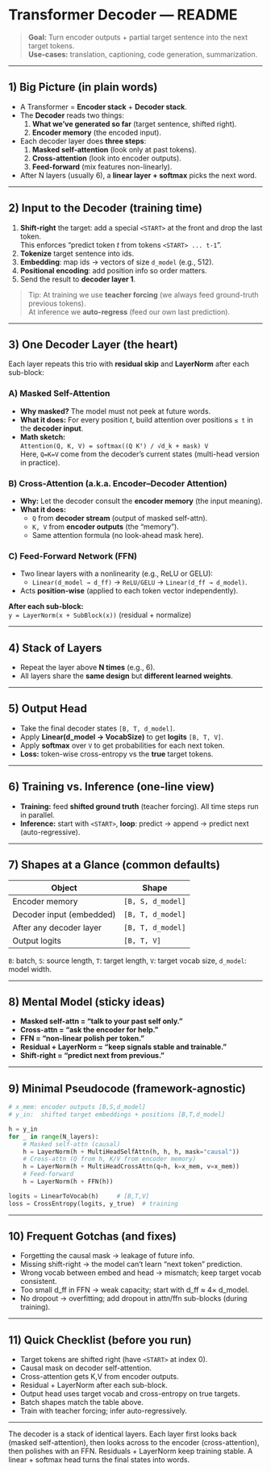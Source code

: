 # Transformer Decoder — README

> **Goal:** Turn encoder outputs + partial target sentence into the next target tokens.  
> **Use-cases:** translation, captioning, code generation, summarization.

---

## 1) Big Picture (in plain words)
- A Transformer = **Encoder stack** + **Decoder stack**.  
- The **Decoder** reads two things:  
  1) **What we’ve generated so far** (target sentence, shifted right).  
  2) **Encoder memory** (the encoded input).  
- Each decoder layer does **three steps**:  
  1) **Masked self-attention** (look only at past tokens).  
  2) **Cross-attention** (look into encoder outputs).  
  3) **Feed-forward** (mix features non-linearly).  
- After N layers (usually 6), a **linear layer + softmax** picks the next word.  

---

## 2) Input to the Decoder (training time)
1. **Shift-right** the target: add a special `<START>` at the front and drop the last token.  
   This enforces “predict token *t* from tokens `<START> ... t-1`”.  
2. **Tokenize** target sentence into ids.  
3. **Embedding**: map ids → vectors of size `d_model` (e.g., 512).  
4. **Positional encoding**: add position info so order matters.  
5. Send the result to **decoder layer 1**.  

> Tip: At training we use **teacher forcing** (we always feed ground-truth previous tokens).  
> At inference we **auto-regress** (feed our own last prediction).  

---

## 3) One Decoder Layer (the heart)
Each layer repeats this trio with **residual skip** and **LayerNorm** after each sub-block:

### A) Masked Self-Attention
- **Why masked?** The model must not peek at future words.  
- **What it does:** For every position *t*, build attention over positions `≤ t` in the **decoder input**.  
- **Math sketch:**  
  `Attention(Q, K, V) = softmax((Q Kᵀ) / √d_k + mask) V`  
  Here, `Q=K=V` come from the decoder’s current states (multi-head version in practice).  

### B) Cross-Attention (a.k.a. Encoder–Decoder Attention)
- **Why:** Let the decoder consult the **encoder memory** (the input meaning).  
- **What it does:**  
  - `Q` from **decoder stream** (output of masked self-attn).  
  - `K, V` from **encoder outputs** (the “memory”).  
  - Same attention formula (no look-ahead mask here).  

### C) Feed-Forward Network (FFN)
- Two linear layers with a nonlinearity (e.g., ReLU or GELU):  
  - `Linear(d_model → d_ff)` → `ReLU/GELU` → `Linear(d_ff → d_model)`.  
- Acts **position-wise** (applied to each token vector independently).  

**After each sub-block:**  
`y = LayerNorm(x + SubBlock(x))`  (residual + normalize)  

---

## 4) Stack of Layers
- Repeat the layer above **N times** (e.g., 6).  
- All layers share the **same design** but **different learned weights**.  

---

## 5) Output Head
- Take the final decoder states `[B, T, d_model]`.  
- Apply **Linear(d_model → VocabSize)** to get **logits** `[B, T, V]`.  
- Apply **softmax** over `V` to get probabilities for each next token.  
- **Loss:** token-wise cross-entropy vs the **true** target tokens.  

---

## 6) Training vs. Inference (one-line view)
- **Training:** feed **shifted ground truth** (teacher forcing). All time steps run in parallel.  
- **Inference:** start with `<START>`, **loop**: predict → append → predict next (auto-regressive).  

---

## 7) Shapes at a Glance (common defaults)

| Object                   | Shape             |
|--------------------------|-------------------|
| Encoder memory           | `[B, S, d_model]` |
| Decoder input (embedded) | `[B, T, d_model]` |
| After any decoder layer  | `[B, T, d_model]` |
| Output logits            | `[B, T, V]`       |

`B`: batch, `S`: source length, `T`: target length, `V`: target vocab size, `d_model`: model width.  

---

## 8) Mental Model (sticky ideas)
- **Masked self-attn = “talk to your past self only.”**  
- **Cross-attn = “ask the encoder for help.”**  
- **FFN = “non-linear polish per token.”**  
- **Residual + LayerNorm = “keep signals stable and trainable.”**  
- **Shift-right = “predict next from previous.”**  

---

## 9) Minimal Pseudocode (framework-agnostic)
```python
# x_mem: encoder outputs [B,S,d_model]
# y_in:  shifted target embeddings + positions [B,T,d_model]

h = y_in
for _ in range(N_layers):
    # Masked self-attn (causal)
    h = LayerNorm(h + MultiHeadSelfAttn(h, h, h, mask="causal"))
    # Cross-attn (Q from h, K/V from encoder memory)
    h = LayerNorm(h + MultiHeadCrossAttn(q=h, k=x_mem, v=x_mem))
    # Feed-forward
    h = LayerNorm(h + FFN(h))

logits = LinearToVocab(h)     # [B,T,V]
loss = CrossEntropy(logits, y_true)  # training
```

---

## 10) Frequent Gotchas (and fixes)
- Forgetting the causal mask → leakage of future info.  
- Missing shift-right → the model can’t learn “next token” prediction.  
- Wrong vocab between embed and head → mismatch; keep target vocab consistent.  
- Too small d_ff in FFN → weak capacity; start with d_ff ≈ 4× d_model.  
- No dropout → overfitting; add dropout in attn/ffn sub-blocks (during training).  

---

## 11) Quick Checklist (before you run)
- Target tokens are shifted right (have `<START>` at index 0).  
- Causal mask on decoder self-attention.  
- Cross-attention gets K,V from encoder outputs.  
- Residual + LayerNorm after each sub-block.  
- Output head uses target vocab and cross-entropy on true targets.  
- Batch shapes match the table above.  
- Train with teacher forcing; infer auto-regressively.  

---
The decoder is a stack of identical layers. Each layer first looks back (masked self-attention), then looks across to the encoder (cross-attention), then polishes with an FFN. Residuals + LayerNorm keep training stable. A linear + softmax head turns the final states into words.  